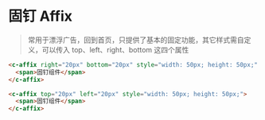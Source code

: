 # 固钉 Affix

> 常用于漂浮广告，回到首页，只提供了基本的固定功能，其它样式需自定义，可以传入 top、left、right、bottom 这四个属性

```html
<c-affix right="20px" bottom="20px" style="width: 50px; height: 50px;" @click="handleClick">
  <span>固钉组件</span>
</c-affix>

<c-affix top="20px" left="20px" style="width: 50px; height: 50px;">
  <span>固钉组件</span>
</c-affix>
```